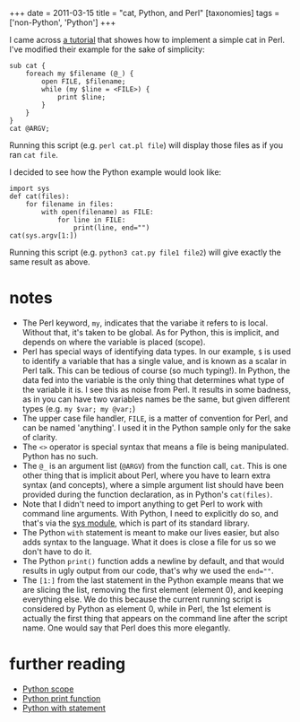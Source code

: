 +++
date = 2011-03-15
title = "cat, Python, and Perl"
[taxonomies]
tags = ['non-Python', 'Python']
+++

I came across [a tutorial] that showes how to implement a simple cat in
Perl. I've modified their example for the sake of simplicity:

``` {.sourceCode .perl}
sub cat {
    foreach my $filename (@_) {
        open FILE, $filename;
        while (my $line = <FILE>) {
            print $line;
        }
    }
}
cat @ARGV;
```

Running this script (e.g. `perl cat.pl file`) will display those files
as if you ran `cat file`.

I decided to see how the Python example would look like:

``` {.sourceCode .python}
import sys
def cat(files):
    for filename in files:
        with open(filename) as FILE:
            for line in FILE:
                print(line, end="")
cat(sys.argv[1:])
```

Running this script (e.g. `python3 cat.py file1 file2`) will give
exactly the same result as above.

notes
=====

-   The Perl keyword, `my`, indicates that the variabe it refers to is
    local. Without that, it's taken to be global. As for Python, this
    is implicit, and depends on where the variable is placed (scope).
-   Perl has special ways of identifying data types. In our example, `$`
    is used to identify a variable that has a single value, and is known
    as a scalar in Perl talk. This can be tedious of course (so much
    typing!). In Python, the data fed into the variable is the only
    thing that determines what type of the variable it is. I see this as
    noise from Perl. It results in some badness, as in you can have two
    variables names be the same, but given different types (e.g.
    `my $var; my @var;`)
-   The upper case file handler, `FILE`, is a matter of convention for
    Perl, and can be named 'anything'. I used it in the Python sample
    only for the sake of clarity.
-   The `<>` operator is special syntax that means a file is being
    manipulated. Python has no such.
-   The `@_` is an argument list (`@ARGV`) from the function call,
    `cat`. This is one other thing that is implicit about Perl, where
    you have to learn extra syntax (and concepts), where a simple
    argument list should have been provided during the function
    declaration, as in Python's `cat(files)`.
-   Note that I didn't need to import anything to get Perl to work with
    command line arguments. With Python, I need to explicitly do so, and
    that's via the [sys module], which is part of its standard library.
-   The Python `with` statement is meant to make our lives easier, but
    also adds syntax to the language. What it does is close a file for
    us so we don't have to do it.
-   The Python `print()` function adds a newline by default, and that
    would results in ugly output from our code, that's why we used the
    `end=""`.
-   The `[1:]` from the last statement in the Python example means that
    we are slicing the list, removing the first element (element 0), and
    keeping everything else. We do this because the current running
    script is considered by Python as element 0, while in Perl, the 1st
    element is actually the first thing that appears on the command line
    after the script name. One would say that Perl does this more
    elegantly.

further reading
===============

-   [Python scope]
-   [Python print function]
-   [Python with statement]

  [a tutorial]: http://greenteapress.com/perl/perl.pdf
  [sys module]: http://docs.python.org/3/library/sys
  [Python scope]: http://docs.python.org/reference/executionmodel
  [Python print function]: http://docs.python.org/3/library/functions#print
  [Python with statement]: http://docs.python.org/3/reference/compound_stmts#the-with-statement
